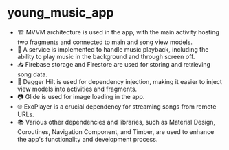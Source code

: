 # young_music_app
- 🏗️ MVVM architecture is used in the app, with the main activity hosting two fragments and connected to main and song view models.
- 🎵 A service is implemented to handle music playback, including the ability to play music in the background and through screen off.
- 📥 Firebase storage and Firestore are used for storing and retrieving song data.
- 🧩 Dagger Hilt is used for dependency injection, making it easier to inject view models into activities and fragments.
- 📷 Glide is used for image loading in the app.
- 🌐 ExoPlayer is a crucial dependency for streaming songs from remote URLs.
- 📚 Various other dependencies and libraries, such as Material Design, Coroutines, Navigation Component, and Timber, are used to enhance the app's functionality and development process.
